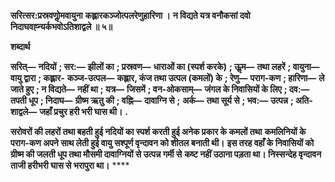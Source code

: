 **सरित्सर:प्रस्रवणोॢमवायुना** **कह्लारकञ्जोत्पलरेणुहारिणा ।** **न विद्यते यत्र वनौकसां दवो** **निदाघवह्न्यर्कभवोऽतिशाद्वले ॥ ५॥** 

**शब्दार्थ** 

**सरित्—** **नदियों** **; सर:—** **झीलों का** **; प्रस्रवण—** **धाराओं का (स्पर्श करके)** **; ऊॢम—** **तथा लहरें** **; वायुना—** **वायु द्वारा** **; कह्लार-** **कञ्ज-उत्पल—** **कह्लार, कंज तथा उत्पल (कमलों) के** **; रेणु—** **पराग-कण** **; हारिणा—** **ले जाते हुए** **; न विद्यते—** **नहीं था** **; यत्र—** **जिसमें** **; वन-ओकसाम्—** **जंगल के निवासियों के लिए** **; दव:—** **तपती धूप** **; निदाघ—** **ग्रीष्म ऋतु की** **; वह्नि—** **दावाग्नि से** **;** **अर्क—** **तथा सूर्य से** **; भव:—** **उत्पन्न** **; अति-शाद्वले—** **जहाँ प्रचुर हरी भरी घास थी।** **.** 

**सरोवरों की लहरों तथा बहती हुई नदियों का स्पर्श करती हुई अनेक प्रकार के कमलों तथा** **कमलिनियों के पराग-कण अपने साथ लेती हुई वायु सश्पूर्ण वृन्दावन को शीतल बनाती थी।** **इस तरह वहाँ के निवासियों को ग्रीष्म की जलती धूप तथा मौसमी दावाग्नियों से उत्पन्न गर्मी से** **कष्ट नहीं उठाना पड़ता था। निस्सन्देह वृन्दावन ताजी हरीभरी घास से भरापुरा था।** **** 